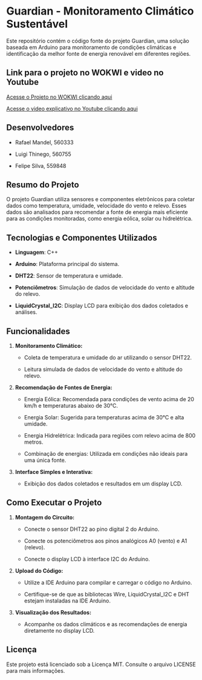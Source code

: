 # Guardian - Monitoramento Climático Sustentável

Este repositório contém o código fonte do projeto Guardian, uma solução baseada em Arduino para monitoramento de condições climáticas e identificação da melhor fonte de energia renovável em diferentes regiões.

## Link para o projeto no WOKWI e video no Youtube

[Acesse o Projeto no WOKWI clicando aqui](https://cp1-front-web.vercel.app/)

[Acesse o video explicativo no Youtube clicando aqui](https://youtu.be/62gEc4FMRlM)

## Desenvolvedores

- Rafael Mandel, 560333

- Luigi Thinego, 560755

- Felipe Silva, 559848

## Resumo do Projeto

O projeto Guardian utiliza sensores e componentes eletrônicos para coletar dados como temperatura, umidade, velocidade do vento e relevo. Esses dados são analisados para recomendar a fonte de energia mais eficiente para as condições monitoradas, como energia eólica, solar ou hidrelétrica.

## Tecnologias e Componentes Utilizados

- **Linguagem**: C++

- **Arduino**: Plataforma principal do sistema.

- **DHT22**: Sensor de temperatura e umidade.

- **Potenciômetros**: Simulação de dados de velocidade do vento e altitude do relevo.

- **LiquidCrystal_I2C**: Display LCD para exibição dos dados coletados e análises.

## Funcionalidades

1. **Monitoramento Climático:**

    - Coleta de temperatura e umidade do ar utilizando o sensor DHT22.

    - Leitura simulada de dados de velocidade do vento e altitude do relevo.

2. **Recomendação de Fontes de Energia:**

    - Energia Eólica: Recomendada para condições de vento acima de 20 km/h e temperaturas abaixo de 30°C.

    - Energia Solar: Sugerida para temperaturas acima de 30°C e alta umidade.

    - Energia Hidrelétrica: Indicada para regiões com relevo acima de 800 metros.

    - Combinação de energias: Utilizada em condições não ideais para uma única fonte.

3. **Interface Simples e Interativa:**

    - Exibição dos dados coletados e resultados em um display LCD.

## Como Executar o Projeto

1. **Montagem do Circuito:**

    - Conecte o sensor DHT22 ao pino digital 2 do Arduino.

    - Conecte os potenciômetros aos pinos analógicos A0 (vento) e A1 (relevo).

    - Conecte o display LCD à interface I2C do Arduino.

2. **Upload do Código:**

    - Utilize a IDE Arduino para compilar e carregar o código no Arduino.

    - Certifique-se de que as bibliotecas Wire, LiquidCrystal_I2C e DHT estejam instaladas na IDE Arduino.

3. **Visualização dos Resultados:**

    - Acompanhe os dados climáticos e as recomendações de energia diretamente no display LCD.

## Licença

Este projeto está licenciado sob a Licença MIT. Consulte o arquivo LICENSE para mais informações.
